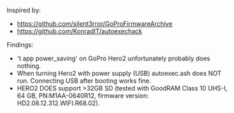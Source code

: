 Inspired by:
- https://github.com/silent3rror/GoProFirmwareArchive
- https://github.com/KonradIT/autoexechack

Findings:
- 't app power_saving' on GoPro Hero2 unfortunately probably does nothing. 
- When turning Hero2 with power supply (USB) autoexec.ash does NOT run. Connecting USB after booting works fine.
- HERO2 DOES support >32GB SD (tested with GoodRAM Class 10 UHS-I, 64 GB, PN:M1AA-0640R12, firmware version: HD2.08.12.312.WIFI.R68.02).
